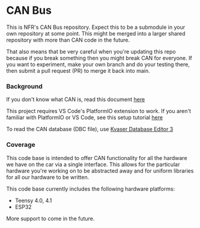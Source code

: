 # CAN Bus

This is NFR's CAN Bus repository. Expect this to be a submodule in your own repository at some point. This might be merged into a larger shared repository with more than CAN code in the future.

That also means that be very careful when you're updating this repo because if you break something then you might break CAN for everyone. If you want to experiment, make your own branch and do your testing there, then submit a pull request (PR) to merge it back into main.

### Background

If you don't know what CAN is, read this document [here](https://docs.google.com/document/d/1XAJNA9vFf0h5ruzI_uM2yF3VfZlPSxpRNXcBMb-HSx4/edit?usp=sharing)

This project requires VS Code's PlatformIO extension to work. If you aren't familiar with PlatformIO or VS Code, see this setup tutorial [here](https://docs.google.com/document/d/1lHxgOpmPJfi5fyBfCM1aA54dtm3wqHcFUew8G-NeXwE/edit?usp=sharing)

To read the CAN database (DBC file), use [Kvaser Database Editor 3](https://www.kvaser.com/download/)

### Coverage

This code base is intended to offer CAN functionality for all the hardware we have on the car via a single interface. This allows for the particular hardware you're working on to be abstracted away and for uniform libraries for all our hardware to be written.

This code base currently includes the following hardware platforms:

- Teensy 4.0, 4.1
- ESP32

More support to come in the future.
